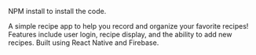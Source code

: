 NPM install to install the code.

A simple recipe app to help you record and organize your favorite recipes! Features include user login, recipe display, and the ability to add new recipes. Built using React Native and Firebase.
